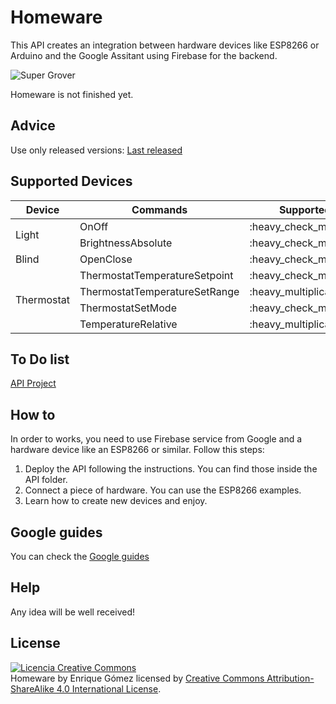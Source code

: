 # Homeware
This API creates an integration between hardware devices like ESP8266 or Arduino and the Google Assitant using Firebase for the backend.

<img alt="Super Grover" src="https://github.com/kikeelectronico/homeware/raw/master/images/cloud.png" />

Homeware is not finished yet.

## Advice
Use only released versions: <a href="https://github.com/kikeelectronico/Homeware/releases/latest">Last released</a>

## Supported Devices

<table>
    <thead>
        <tr>
            <th>Device</th>
            <th>Commands</th>
            <th>Supported</th>
        </tr>
    </thead>
    <tbody>
        <tr>
            <td rowspan="2">Light</td>
            <td>OnOff</td>
            <td>:heavy_check_mark:</td>
        </tr>
        <tr>
            <td>BrightnessAbsolute</td>
            <td>:heavy_check_mark:</td>
        </tr>
        <tr>
            <td>Blind</td>
            <td>OpenClose</td>
            <td>:heavy_check_mark:</td>
        </tr>
        <tr>
            <td rowspan="4">Thermostat</td>
            <td>ThermostatTemperatureSetpoint</td>
            <td>:heavy_check_mark:</td>
        </tr>
        <tr>
            <td>ThermostatTemperatureSetRange</td>
            <td> :heavy_multiplication_x:</td>
        </tr>
        <tr>
            <td>ThermostatSetMode</td>
            <td>:heavy_check_mark:</td>
        </tr>
        <tr>
            <td>TemperatureRelative</td>
            <td> :heavy_multiplication_x:</td>
        </tr>
    </tbody>
</table>

## To Do list

<a href="https://github.com/kikeelectronico/Homeware/projects/1"> API Project </a>

## How to

In order to works, you need to use Firebase service from Google and a hardware device like an ESP8266 or similar. Follow this steps:

1. Deploy the API following the instructions. You can find those inside the API folder.
2. Connect a piece of hardware. You can use the ESP8266 examples.
3. Learn how to create new devices and enjoy.

## Google guides

You can check the <a href="https://developers.google.com/actions/smarthome/"> Google guides </a>

## Help

Any idea will be well received!

## License

<a rel="license" href="http://creativecommons.org/licenses/by-sa/4.0/"><img alt="Licencia Creative Commons" style="border-width:0" src="https://i.creativecommons.org/l/by-sa/4.0/88x31.png" /></a><br /><span xmlns:dct="http://purl.org/dc/terms/" property="dct:title">Homeware</span> by <span xmlns:cc="http://creativecommons.org/ns#" property="cc:attributionName">Enrique Gómez</span> licensed by <a rel="license" href="http://creativecommons.org/licenses/by-sa/4.0/">Creative Commons Attribution-ShareAlike 4.0 International License</a>.<br /><br />
